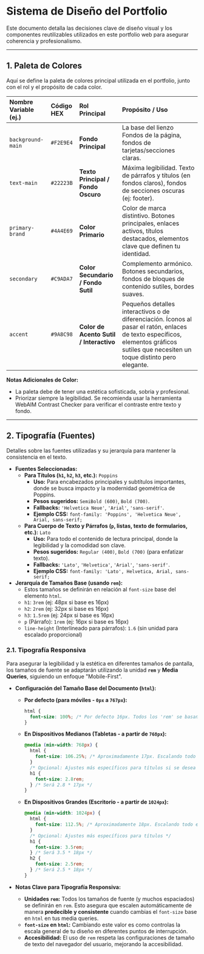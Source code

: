 # Sistema de Diseño del Portfolio

Este documento detalla las decisiones clave de diseño visual y los componentes reutilizables utilizados en este portfolio web para asegurar coherencia y profesionalismo.

---

## 1. Paleta de Colores

Aquí se define la paleta de colores principal utilizada en el portfolio, junto con el rol y el propósito de cada color.

| Nombre Variable (ej.) | Código HEX | Rol Principal                           | Propósito / Uso                                                                                                                                                                       |
| :-------------------- | :--------- | :-------------------------------------- | :------------------------------------------------------------------------------------------------------------------------------------------------------------------------------------ |
| `background-main`     | `#F2E9E4`  | **Fondo Principal**                     | La base del lienzo Fondos de la página, fondos de tarjetas/secciones claras.                                                                                                          |
| `text-main`           | `#22223B`  | **Texto Principal / Fondo Oscuro**      | Máxima legibilidad. Texto de párrafos y títulos (en fondos claros), fondos de secciones oscuras (ej: footer).                                                                         |
| `primary-brand`       | `#4A4E69`  | **Color Primario**                      | Color de marca distintivo. Botones principales, enlaces activos, títulos destacados, elementos clave que definen tu identidad.                                                        |
| `secondary`           | `#C9ADA7`  | **Color Secundario / Fondo Sutil**      | Complemento armónico. Botones secundarios, fondos de bloques de contenido sutiles, bordes suaves.                                                                                     |
| `accent`              | `#9A8C98`  | **Color de Acento Sutil / Interactivo** | Pequeños detalles interactivos o de diferenciación. Íconos al pasar el ratón, enlaces de texto específicos, elementos gráficos sutiles que necesiten un toque distinto pero elegante. |

**Notas Adicionales de Color:**

- La paleta debe de tener una estética sofisticada, sobria y profesional.
- Priorizar siempre la legibilidad. Se recomienda usar la herramienta WebAIM Contrast Checker para verificar el contraste entre texto y fondo.

---

## 2. Tipografía (Fuentes)

Detalles sobre las fuentes utilizadas y su jerarquía para mantener la consistencia en el texto.

- **Fuentes Seleccionadas:**
  - **Para Títulos (`h1`, `h2`, `h3`, etc.):** `Poppins`
    - **Uso:** Para encabezados principales y subtítulos importantes, donde se busca impacto y la modernidad geométrica de Poppins.
    - **Pesos sugeridos:** `SemiBold (600)`, `Bold (700)`.
    - **Fallbacks:** `'Helvetica Neue'`, `'Arial'`, `'sans-serif'`.
    - **Ejemplo CSS:** `font-family: 'Poppins', 'Helvetica Neue', Arial, sans-serif;`
  - **Para Cuerpo de Texto y Párrafos (`p`, listas, texto de formularios, etc.):** `Lato`
    - **Uso:** Para todo el contenido de lectura principal, donde la legibilidad y la comodidad son clave.
    - **Pesos sugeridos:** `Regular (400)`, `Bold (700)` (para enfatizar texto).
    - **Fallbacks:** `'Lato'`, `'Helvetica'`, `'Arial'`, `'sans-serif'`.
    - **Ejemplo CSS:** `font-family: 'Lato', Helvetica, Arial, sans-serif;`
- **Jerarquía de Tamaños Base (usando `rem`):**
  - Estos tamaños se definirán en relación al `font-size` base del elemento `html`.
  - `h1`: `3rem` (ej: 48px si base es 16px)
  - `h2`: `2rem` (ej: 32px si base es 16px)
  - `h3`: `1.5rem` (ej: 24px si base es 16px)
  - `p` (Párrafo): `1rem` (ej: 16px si base es 16px)
  - `line-height` (Interlineado para párrafos): `1.6` (sin unidad para escalado proporcional)

### **2.1. Tipografía Responsiva**

Para asegurar la legibilidad y la estética en diferentes tamaños de pantalla, los tamaños de fuente se adaptarán utilizando la unidad **`rem`** y **Media Queries**, siguiendo un enfoque "Mobile-First".

- **Configuración del Tamaño Base del Documento (`html`):**

  - **Por defecto (para móviles - `0px` a `767px`):**
    ```css
    html {
      font-size: 100%; /* Por defecto 16px. Todos los 'rem' se basan en esto. */
    }
    ```
  - **En Dispositivos Medianos (Tabletas - a partir de `768px`):**
    ```css
    @media (min-width: 768px) {
      html {
        font-size: 106.25%; /* Aproximadamente 17px. Escalando todo el 'rem' en el sitio. */
      }
      /* Opcional: Ajustes más específicos para títulos si se desea una escala más pronunciada */
      h1 {
        font-size: 2.8rem;
      } /* Será 2.8 * 17px */
    }
    ```
  - **En Dispositivos Grandes (Escritorio - a partir de `1024px`):**
    ```css
    @media (min-width: 1024px) {
      html {
        font-size: 112.5%; /* Aproximadamente 18px. Escalando todo el 'rem' del sitio. */
      }
      /* Opcional: Ajustes más específicos para títulos */
      h1 {
        font-size: 3.5rem;
      } /* Será 3.5 * 18px */
      h2 {
        font-size: 2.5rem;
      } /* Será 2.5 * 18px */
    }
    ```

- **Notas Clave para Tipografía Responsiva:**
  - **Unidades `rem`:** Todos los tamaños de fuente (y muchos espaciados) se definirán en `rem`. Esto asegura que escalen automáticamente de manera **predecible y consistente** cuando cambias el `font-size` base en `html` en tus media queries.
  - **`font-size` en `html`:** Cambiando este valor es como controlas la escala general de tu diseño en diferentes puntos de interrupción.
  - **Accesibilidad:** El uso de `rem` respeta las configuraciones de tamaño de texto del navegador del usuario, mejorando la accesibilidad.
